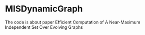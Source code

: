 # MISDynamicGraph

The code is about paper Efficient Computation of A Near-Maximum Independent Set Over Evolving Graphs
